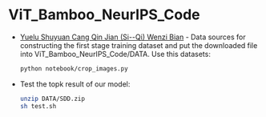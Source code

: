 # ViT_Bamboo_NeurIPS_Code
- [Yuelu Shuyuan Cang Qin Jian (Si--Qi) Wenzi Bian](https://1drv.ms/u/c/4851c5065d666952/Ee3G4NuFwYhPpJG7W6gp4dMBzOSqif_FImlpor4MqKae-g?e=qLu1ws) - Data sources for constructing the first stage training dataset and put the downloaded file into ViT_Bamboo_NeurIPS_Code/DATA. Use this datasets:
    ```bash
    python notebook/crop_images.py
    ```

- Test the topk result of our model:
    ```bash
    unzip DATA/SDD.zip
    sh test.sh
    ```